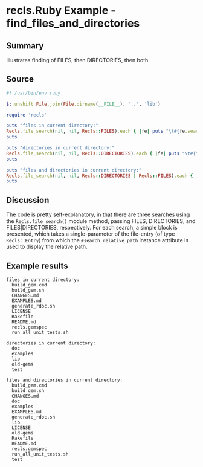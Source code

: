 # recls.Ruby Example - **find_files_and_directories**

## Summary

Illustrates finding of FILES, then DIRECTORIES, then both

## Source

```ruby
#! /usr/bin/env ruby

$:.unshift File.join(File.dirname(__FILE__), '..', 'lib')

require 'recls'

puts "files in current directory:"
Recls.file_search(nil, nil, Recls::FILES).each { |fe| puts "\t#{fe.search_relative_path}" }
puts

puts "directories in current directory:"
Recls.file_search(nil, nil, Recls::DIRECTORIES).each { |fe| puts "\t#{fe.search_relative_path}" }
puts

puts "files and directories in current directory:"
Recls.file_search(nil, nil, Recls::DIRECTORIES | Recls::FILES).each { |fe| puts "\t#{fe.search_relative_path}" }
puts
```

## Discussion

The code is pretty self-explanatory, in that there are three searches using
the ```Recls.file_search()``` module method, passing FILES, DIRECTORIES, and
FILES|DIRECTORIES, respectively. For each search, a simple block is
presented, which takes a single-parameter of the file-entry (of type
``Recls::Entry``) from which the ``#search_relative_path`` instance
attribute is used to display the relative path.

## Example results

```
files in current directory:
  build_gem.cmd
  build_gem.sh
  CHANGES.md
  EXAMPLES.md
  generate_rdoc.sh
  LICENSE
  Rakefile
  README.md
  recls.gemspec
  run_all_unit_tests.sh

directories in current directory:
  doc
  examples
  lib
  old-gems
  test

files and directories in current directory:
  build_gem.cmd
  build_gem.sh
  CHANGES.md
  doc
  examples
  EXAMPLES.md
  generate_rdoc.sh
  lib
  LICENSE
  old-gems
  Rakefile
  README.md
  recls.gemspec
  run_all_unit_tests.sh
  test
```


<!-- ########################### end of file ########################### -->

